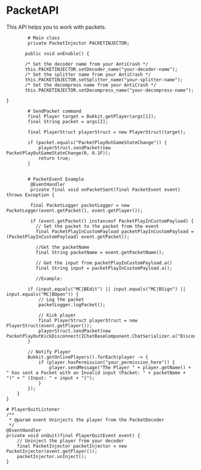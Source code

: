# PacketAPI
This API helps you to work with packets.



            # Main class
            private PacketInjector PACKETINJECTOR;

           public void onEnable() {

           /* Set the decoder name from your AntiCrash */
           this.PACKETINJECTOR.setDecoder_name("your-decoder-name");
           /* Set the splitter name from your AntiCrash */
           this.PACKETINJECTOR.setSplitter_name("your-splitter-name");
           /* Set the decompress name from your AntiCrash */
           this.PACKETINJECTOR.setDecompress_name("your-decompress-name");

    }

            # SendPacket command
            final Player target = Bukkit.getPlayer(args[1]);
            final String packet = args[2];

            final PlayerStruct playerStruct = new PlayerStruct(target);

            if (packet.equals("PacketPlayOutGameStateChange")) {
                playerStruct.sendPacket(new PacketPlayOutGameStateChange(0, 0.1F));
                return true;
            }
            
            
            # PacketEvent Example
             @EventHandler
             private final void onPacketSent(final PacketEvent event) throws Exception {

             final PacketLogger packetLogger = new PacketLogger(event.getPacket(), event.getPlayer());

             if (event.getPacket() instanceof PacketPlayInCustomPayload) {
               // Set the packet to the packet from the event
               final PacketPlayInCustomPayload packetPlayInCustomPayload = (PacketPlayInCustomPayload) event.getPacket();

               //Get the packetName
               final String packetName = event.getPacketName();

               // Get the input from packetPlayInCustomPayload.a()
               final String input = packetPlayInCustomPayload.a();

               //Example:

            if (input.equals("MC|BEdit") || input.equals("MC|BSign") || input.equals("MC|BOpen")) {
                // Log the packet
                packetLogger.logPacket();

                // Kick player
                final PlayerStruct playerStruct = new PlayerStruct(event.getPlayer());
                playerStruct.sendPacket(new PacketPlayOutKickDisconnect(IChatBaseComponent.ChatSerializer.a("Disconnected!")));
            }

            // Notify Player
            Bukkit.getOnlinePlayers().forEach(player -> {
                if (player.hasPermission("your_permission_here")) {
                    player.sendMessage("The Player " + player.getName() + " has sent a Packet with an Invalid input (Packet: " + packetName + ")" + " (Input: " + input + ")");
                }
            });
        }
    }
    
    # PlayerQuitListener
    /**
     * @param event Uninjects the player from the PacketDecoder
     */
    @EventHandler
    private void onQuit(final PlayerQuitEvent event) {
        // Uninject the player from your decoder
        final PacketInjector packetInjector = new PacketInjector(event.getPlayer());
        packetInjector.unInject();
    }
    
    
            
            
                       
       
